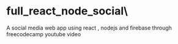 # full_react_node_social\
A social media web app using react , nodejs and firebase through freecodecamp youtube video
